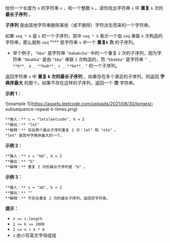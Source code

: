 给你一个长度为 `n` 的字符串 `s` ，和一个整数 `k` 。请你找出字符串 `s` 中 **重复** `k` 次的 **最长子序列** 。

**子序列** 是由其他字符串删除某些（或不删除）字符派生而来的一个字符串。

如果 `seq * k` 是 `s` 的一个子序列，其中 `seq * k` 表示一个由 `seq` 串联 `k` 次构造的字符串，那么就称 `seq`
**** 是字符串 `s` 中一个 **重复`k` 次** 的子序列。

  * 举个例子，`"bba"` 是字符串 `"bababcba"` 中的一个重复 `2` 次的子序列，因为字符串 `"bbabba"` 是由 `"bba"` 串联 `2` 次构造的，而 `"bbabba"` 是字符串 `" _ **b**_ a _ **bab**_ c _ **ba**_ "` 的一个子序列。

返回字符串 `s` 中 **重复 k 次的最长子序列**   。如果存在多个满足的子序列，则返回 **字典序最大**
的那个。如果不存在这样的子序列，返回一个 **空** 字符串。



**示例 1：**

![example 1](https://assets.leetcode.com/uploads/2021/08/30/longest-
subsequence-repeat-k-times.png)

    
    
    **输入：** s = "letsleetcode", k = 2
    **输出：** "let"
    **解释：** 存在两个最长子序列重复 2 次：let" 和 "ete" 。
    "let" 是其中字典序最大的一个。
    

**示例 2：**

    
    
    **输入：** s = "bb", k = 2
    **输出：** "b"
    **解释：** 重复 2 次的最长子序列是 "b" 。
    

**示例 3：**

    
    
    **输入：** s = "ab", k = 2
    **输出：** ""
    **解释：** 不存在重复 2 次的最长子序列。返回空字符串。
    



**提示：**

  * `n == s.length`
  * `2 <= k <= 2000`
  * `2 <= n < k * 8`
  * `s` 由小写英文字母组成

